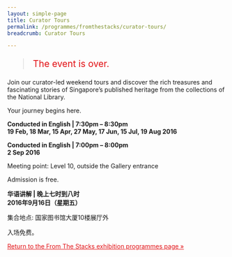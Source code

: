 ```yaml
---
layout: simple-page
title: Curator Tours
permalink: /programmes/fromthestacks/curator-tours/
breadcrumb: Curator Tours

---
```


<blockquote style="color: #E21216; font-size: 150%;">The event is over.</blockquote>

Join our curator-led weekend tours and discover the rich treasures and fascinating stories of Singapore’s published heritage from the collections of the National Library.

Your journey begins here.

__Conducted in English &#124; 7:30pm – 8:30pm__<br>
__19 Feb, 18 Mar, 15 Apr, 27 May, 17 Jun, 15 Jul, 19 Aug 2016__

__Conducted in English &#124; 7:00pm – 8:00pm__<br>
__2 Sep 2016__

Meeting point: Level 10, outside the Gallery entrance

Admission is free.

__华语讲解 &#124; 晚上七时到八时__<br>
__2016年9月16日（星期五）__

集合地点: 国家图书馆大厦10楼展厅外

入场免费｡

<a href="/exhibitions/past-exhibitions/fromthestacks/programmes/" style="color:#E21216;">Return to the From The Stacks exhibition programmes page &#187;</a>
